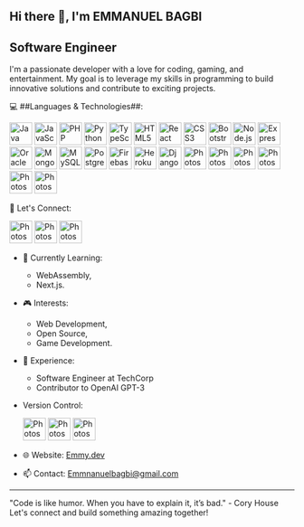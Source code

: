 ## Hi there 👋, I'm EMMANUEL BAGBI

## Software Engineer

I'm a passionate developer with a love for coding, gaming, and entertainment. My goal is to leverage my 
skills in programming to build innovative solutions and contribute to exciting projects.

💻 ##Languages & Technologies##:
   <p display="flex"gap="3%">
  <img src="https://icons.iconarchive.com/icons/tatice/cristal-intense/256/Java-icon.png" alt="Java" width="40" height="40"/>
  <img src="https://logosdownload.com/logo/javascript-logo-big.png" alt="JavaScript" width="40"height="40"/>
  <img src="https://pngimg.com/uploads/php/php_PNG18.png" alt="PHP" width="40" height="40"/>
  <img src="https://icons.iconarchive.com/icons/papirus-team/papirus-apps/256/python-icon.png" alt="Python" width="40" height="40"/>
  <img src="https://upload.wikimedia.org/wikipedia/commons/thumb/4/4c/Typescript_logo_2020.svg/768px-Typescript_logo_2020.svg.png" alt="TypeScript" width="40" height="40"/>
  <img src="https://icons.iconarchive.com/icons/martz90/hex/256/html-5-icon.png" alt="HTML5" width="40" height="40"/>
  <img src="https://cdn4.iconfinder.com/data/icons/logos-3/600/React.js_logo-1024.png" alt="React" width="40" height="40"/>
  <img src="https://icons.iconarchive.com/icons/martz90/hex/256/css-3-icon.png" alt="CSS3" width="40" height="40"/>
  <img src="https://cdn.iconscout.com/icon/premium/png-512-thumb/bootstrap-9305875-7694074.png?f=webp&w=512" alt="Bootstrap" width="40" height="40"/>
  <img src="https://seeklogo.com/images/N/nodejs-logo-FBE122E377-seeklogo.com.png" alt="Node.js" width="40" height="40"/>
  <img src="https://icon-library.com/images/express-icon/express-icon-16.jpg" alt="Express" width="40" height="40"/>
  <img src="https://www.pngmart.com/files/23/Oracle-Logo-PNG-Image.png" alt="Oracle" width="40" height="40"/>
  <img src="https://cdn.icon-icons.com/icons2/2415/PNG/512/mongodb_original_logo_icon_146424.png" alt="MongoDB" width="40" height="40"/>
  <img src="https://pngimg.com/uploads/mysql/mysql_PNG23.png" alt="MySQL" width="40" height="40"/>
  <img src="https://th.bing.com/th/id/R.2662d7a0e96d8bdca83b53586643977e?rik=9twXGUva9h2Y2w&pid=ImgRaw&r=0" alt="PostgreSQL" width="40" height="40"/>
  <img src="https://th.bing.com/th/id/R.c521e7e67222276a6860665a46813cc6?rik=AoUIOAvVTiB1cQ&riu=http%3a%2f%2fpluspng.com%2fimg-png%2ffirebase-logo-png-firebase-logo-png-transparent-amp-svg-vector-pluspng-2400x3291.png&ehk=YpYeUgKU5BtUZmTIpsZiQ5pFGAOc5w0Xm5klm2orTIg%3d&risl=&pid=ImgRaw&r=0" alt="Firebase" width="40" height="40"/>
  <img src="https://brandslogos.com/wp-content/uploads/images/large/angular-icon-logo.png" alt="Heroku" width="40" height="40"/>
  <img src="https://th.bing.com/th/id/R.fb73ba1b0bb03b3de706ff788395f453?rik=zi5WLd0kipiefA&pid=ImgRaw&r=0" alt="Django" width="40" height="40"/>
  <img src="https://flexdash.github.io/docs/developing-widgets/vue-logo.png" alt="Photoshop" width="40" height="40"/>
   <img src="https://th.bing.com/th/id/R.5ad02c6a761fcadf0ec392b9fed1ef0f?rik=Dwv9grzztYGjGA&pid=ImgRaw&r=0" alt="Photoshop" width="40" height="40"/>
   <img src="https://bourhaouta.gallerycdn.vsassets.io/extensions/bourhaouta/tailwindshades/0.0.5/1592520164095/Microsoft.VisualStudio.Services.Icons.Default" alt="Photoshop" width="40" height="40"/>
<img src="https://seeklogo.com/images/M/material-ui-logo-5BDCB9BA8F-seeklogo.com.png" alt="Photoshop" width="40" height="40"/>
<img src="https://reddig.consulting/spring-boot.png" alt="Photoshop" width="40" height="40"/>
<img src="https://logodix.com/logo/1960605.png" alt="Photoshop" width="40" height="40"/>
</p>

🤝 Let's Connect:
   <p>
        <img src="https://logodix.com/logo/2083148.png" alt="Photoshop" width="40" height="40"/> 
         <img src="https://th.bing.com/th/id/R.e8815a5f01e73f24f0be40096dcc5b1f?rik=0EQRVNLi2I2mWQ&riu=http%3a%2f%2fgetdrawings.com%2ffree-icon%2fjarvis-icon-pack-62.png&ehk=%2bgNVpZKqlUz4qfaqkz5%2blJconO7a4U%2bU%2ffMVpsI2quM%3d&risl=&pid=ImgRaw&r=0" alt="Photoshop" width="40" height="40"/>
         <img src="https://th.bing.com/th/id/OIP.MtFSyZgNAuhdv5L8tgVhKwAAAA?w=100&h=100&rs=1&pid=ImgDetMain" alt="Photoshop" width="40" height="40"/>
   </p>
    
- 🌱 Currently Learning:
  - WebAssembly,
  - Next.js.

- 🎮 Interests:
    - Web Development,
    - Open Source,
    - Game Development.
  
- 💼 Experience: 
  - Software Engineer at TechCorp
  - Contributor to OpenAI GPT-3
  
- Version Control:
  <p>
     <img src="https://logodix.com/logo/2083148.png" alt="Photoshop" width="40" height="40"/>
     <img src="https://i2.wp.com/obscureproblemsandgotchas.com/wp-content/uploads/2018/09/Git-bash.png?fit=512%2C512&ssl=1" alt="Photoshop" width="40" height="40"/>
      <img src="https://www.freepnglogos.com/uploads/twitter-x-logo-png/twitter-x-logo-png-9.png" alt="Photoshop" width="40" height="40"/>
  </p>
- 🌐 Website: [Emmy.dev](www.linkedin.com/in/emmanuel-bagbi-650233306)
- 📫 Contact: [Emmnanuelbagbi@gmail.com](mailto:Emmanuelbagbi4@gmail.com)

---

"Code is like humor. When you have to explain it, it’s bad." - Cory House <br/>
Let's connect and build something amazing together!
